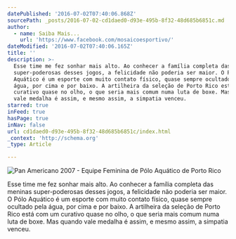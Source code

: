 ```yaml
---
datePublished: '2016-07-02T07:40:06.868Z'
sourcePath: _posts/2016-07-02-cd1daed0-d93e-495b-8f32-48d685b6851c.md
author:
  - name: Saiba Mais...
    url: 'https://www.facebook.com/mosaicoesportivo/'
dateModified: '2016-07-02T07:40:06.165Z'
title: ''
description: >-
  Esse time me fez sonhar mais alto. Ao conhecer a família completa das meninas
  super-poderosas desses jogos, a felicidade não poderia ser maior. O Pólo
  Aquático é um esporte com muito contato físico, quase sempre ocultado pela
  água, por cima e por baixo. A artilheira da seleção de Porto Rico está com um
  curativo quase no olho, o que seria mais comum numa luta de boxe. Mas quando
  vale medalha é assim, e mesmo assim, a simpatia venceu.
starred: true
inFeed: true
hasPage: true
inNav: false
url: cd1daed0-d93e-495b-8f32-48d685b6851c/index.html
_context: 'http://schema.org'
_type: Article

---
```

![Pan Americano 2007 - Equipe Feminina de Pólo Aquático de Porto Rico](https://imgflo.herokuapp.com/graph/vahj1ThiexotieMo/73f52fe4799a97cd256967283a1929f9/croprotate.jpg?cropheight=2593&cropwidth=3872&degrees=0&input=https%3A%2F%2Fthe-grid-user-content.s3-us-west-2.amazonaws.com%2Fb4bf510d-5fd9-4a07-a82a-77a5b33c7303.jpg&x=0&y=0)

Esse time me fez sonhar mais alto. Ao conhecer a família completa das meninas super-poderosas desses jogos, a felicidade não poderia ser maior. O Pólo Aquático é um esporte com muito contato físico, quase sempre ocultado pela água, por cima e por baixo. A artilheira da seleção de Porto Rico está com um curativo quase no olho, o que seria mais comum numa luta de boxe. Mas quando vale medalha é assim, e mesmo assim, a simpatia venceu.